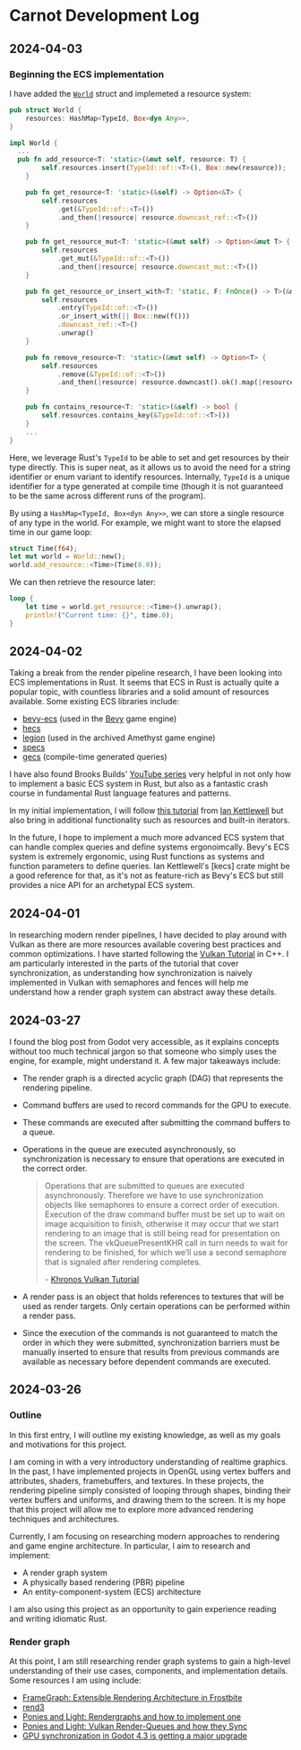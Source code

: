 # Carnot Development Log

## 2024-04-03

### Beginning the ECS implementation

I have added the [`World`](src/ecs/world.rs) struct and implemeted a resource system:

```rust
pub struct World {
    resources: HashMap<TypeId, Box<dyn Any>>,
}

impl World {
  ...
  pub fn add_resource<T: 'static>(&mut self, resource: T) {
        self.resources.insert(TypeId::of::<T>(), Box::new(resource));
    }

    pub fn get_resource<T: 'static>(&self) -> Option<&T> {
        self.resources
            .get(&TypeId::of::<T>())
            .and_then(|resource| resource.downcast_ref::<T>())
    }

    pub fn get_resource_mut<T: 'static>(&mut self) -> Option<&mut T> {
        self.resources
            .get_mut(&TypeId::of::<T>())
            .and_then(|resource| resource.downcast_mut::<T>())
    }

    pub fn get_resource_or_insert_with<T: 'static, F: FnOnce() -> T>(&mut self, f: F) -> &T {
        self.resources
            .entry(TypeId::of::<T>())
            .or_insert_with(|| Box::new(f()))
            .downcast_ref::<T>()
            .unwrap()
    }

    pub fn remove_resource<T: 'static>(&mut self) -> Option<T> {
        self.resources
            .remove(&TypeId::of::<T>())
            .and_then(|resource| resource.downcast().ok().map(|resource| *resource))
    }

    pub fn contains_resource<T: 'static>(&self) -> bool {
        self.resources.contains_key(&TypeId::of::<T>())
    }
    ...
}
```

Here, we leverage Rust's `TypeId` to be able to set and get resources by their type directly. This is super neat, as it allows us to avoid the need for a string identifier or enum variant to identify resources. Internally, `TypeId` is a unique identifier for a type generated at compile time (though it is not guaranteed to be the same across different runs of the program).

By using a `HashMap<TypeId, Box<dyn Any>>`, we can store a single resource of any type in the world. For example, we might want to store the elapsed time in our game loop:

```rust
struct Time(f64);
let mut world = World::new();
world.add_resource::<Time>(Time(0.0));
```

We can then retrieve the resource later:

```rust
loop {
    let time = world.get_resource::<Time>().unwrap();
    println!("Current time: {}", time.0);
}
```

## 2024-04-02

Taking a break from the render pipeline research, I have been looking into ECS implementations in Rust. It seems that ECS in Rust is actually quite a popular topic, with countless libraries and a solid amount of resources available. Some existing ECS libraries include:

- [bevy-ecs](https://crates.io/crates/bevy-ecs) (used in the [Bevy](https://bevyengine.org/) game engine)
- [hecs](https://crates.io/crates/hecs)
- [legion](https://crates.io/crates/legion) (used in the archived Amethyst game engine)
- [specs](https://crates.io/crates/specs)
- [gecs](https://crates.io/crates/gecs) (compile-time generated queries)

I have also found Brooks Builds' [YouTube series](https://www.youtube.com/playlist?list=PLrmY5pVcnuE_SQSzGPWUJrf9Yo-YNeBYs) very helpful in not only how to implement a basic ECS system in Rust, but also as a fantastic crash course in fundamental Rust language features and patterns.

In my initial implementation, I will follow [this tutorial](https://ianjk.com/ecs-in-rust/) from [Ian Kettlewell](https://ianjk.com/about/) but also bring in additional functionality such as resources and built-in iterators.

In the future, I hope to implement a much more advanced ECS system that can handle complex queries and define systems ergonoimcally. Bevy's ECS system is extremely ergonomic, using Rust functions as systems and function parameters to define queries. Ian Kettlewell's [kecs] crate might be a good reference for that, as it's not as feature-rich as Bevy's ECS but still provides a nice API for an archetypal ECS system.

## 2024-04-01

In researching modern render pipelines, I have decided to play around with Vulkan as there are more resources available covering best practices and common optimizations. I have started following the [Vulkan Tutorial](https://docs.vulkan.org/tutorial/latest/index.html) in C++. I am particularly interested in the parts of the tutorial that cover synchronization, as understanding how synchronization is naively implemented in Vulkan with semaphores and fences will help me understand how a render graph system can abstract away these details.

## 2024-03-27

I found the blog post from Godot very accessible, as it explains concepts without too much technical jargon so that someone who simply uses the engine, for example, might understand it. A few major takeaways include:

- The render graph is a directed acyclic graph (DAG) that represents the rendering pipeline.
- Command buffers are used to record commands for the GPU to execute.
- These commands are executed after submitting the command buffers to a queue.
- Operations in the queue are executed asynchronously, so synchronization is necessary to ensure that operations are executed in the correct order.

  > Operations that are submitted to queues are executed asynchronously. Therefore we have to use synchronization objects like semaphores to ensure a correct order of execution. Execution of the draw command buffer must be set up to wait on image acquisition to finish, otherwise it may occur that we start rendering to an image that is still being read for presentation on the screen. The vkQueuePresentKHR call in turn needs to wait for rendering to be finished, for which we’ll use a second semaphore that is signaled after rendering completes.
  >
  > \- [Khronos Vulkan Tutorial](https://docs.vulkan.org/tutorial/latest/01_Overview.html#_step_7_command_pools_and_command_buffers)

- A render pass is an object that holds references to textures that will be used as render targets. Only certain operations can be performed within a render pass.
- Since the execution of the commands is not guaranteed to match the order in which they were submitted, synchronization barriers must be manually inserted to ensure that results from previous commands are available as necessary before dependent commands are executed.

## 2024-03-26

### Outline

In this first entry, I will outline my existing knowledge, as well as my goals and motivations for this project.

I am coming in with a very introductory understanding of realtime graphics. In the past, I have implemented projects in OpenGL using vertex buffers and attributes, shaders, framebuffers, and textures. In these projects, the rendering pipeline simply consisted of looping through shapes, binding their vertex buffers and uniforms, and drawing them to the screen. It is my hope that this project will allow me to explore more advanced rendering techniques and architectures.

Currently, I am focusing on researching modern approaches to rendering and game engine architecture. In particular, I aim to research and implement:

- A render graph system
- A physically based rendering (PBR) pipeline
- An entity-component-system (ECS) architecture

I am also using this project as an opportunity to gain experience reading and writing idiomatic Rust.

### Render graph

At this point, I am still researching render graph systems to gain a high-level understanding of their use cases, components, and implementation details. Some resources I am using include:

- [FrameGraph: Extensible Rendering Architecture in Frostbite](https://www.gdcvault.com/play/1024612/FrameGraph-Extensible-Rendering-Architecture-in)
- [rend3](https://github.com/BVE-Reborn/rend3)
- [Ponies and Light: Rendergraphs and how to implement one](https://poniesandlight.co.uk/reflect/island_rendergraph_1/)
- [Ponies and Light: Vulkan Render-Queues and how they Sync](https://poniesandlight.co.uk/reflect/island_rendergraph_2/)
- [GPU synchronization in Godot 4.3 is getting a major upgrade](https://godotengine.org/article/rendering-acyclic-graph/)
